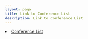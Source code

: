 ```yaml
---
layout: page
title: Link to Conference List
description: Link to Conference List
---
```

  <li><a href="https://docs.google.com/spreadsheets/d/1OjCncG_88aasdZtdekfCfOxANuyNFYG0Vhu7hB_3vbk/edit?usp=sharing">Conference List</a></li>
